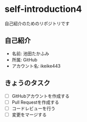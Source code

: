 # self-introduction4
自己紹介のためのリポジトリです

## 自己紹介
- 名前: 池田たかふみ
- 所属: GitHub
- アカウント名: ikeike443
 
## きょうのタスク
- [ ] GitHubアカウントを作成する
- [ ] Pull Requestを作成する
- [ ] コードレビューを行う
- [ ] 変更をマージする
